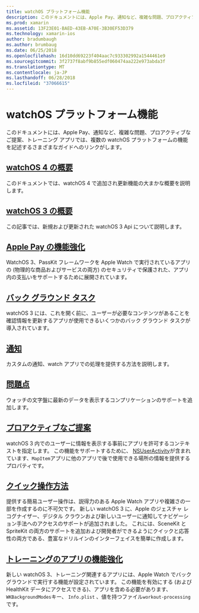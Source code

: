 ```yaml
---
title: watchOS プラットフォーム機能
description: このドキュメントには、Apple Pay、通知など、複雑な問題、プロアクティブなご提案、トレーニング アプリでは、複数の watchOS プラットフォームの機能を記述するさまざまなガイドへのリンクがします。
ms.prod: xamarin
ms.assetid: 13F23E01-BAED-43EB-A70E-3B30EF53D379
ms.technology: xamarin-ios
author: bradumbaugh
ms.author: brumbaug
ms.date: 06/25/2018
ms.openlocfilehash: 16d10dd69223f404aac7c933302992a1544461e9
ms.sourcegitcommit: 3f2737f8abf9b855edf060474aa222e973abda3f
ms.translationtype: MT
ms.contentlocale: ja-JP
ms.lasthandoff: 06/28/2018
ms.locfileid: "37066615"
---
```

# <a name="watchos-platform-features"></a>watchOS プラットフォーム機能

このドキュメントには、Apple Pay、通知など、複雑な問題、プロアクティブなご提案、トレーニング アプリでは、複数の watchOS プラットフォームの機能を記述するさまざまなガイドへのリンクがします。

## <a name="introduction-to-watchos-4introduction-to-watchos4md"></a>[watchOS 4 の概要](introduction-to-watchos4.md)

このドキュメントでは、watchOS 4 で追加され更新機能の大まかな概要を説明します。

## <a name="introduction-to-watchos-3introduction-to-watchos3indexmd"></a>[watchOS 3 の概要](introduction-to-watchos3/index.md)

この記事では、新規および更新された watchOS 3 Api について説明します。

## <a name="apple-pay-enhancementsioswatchosplatformapple-paymd"></a>[Apple Pay の機能強化](~/ios/watchos/platform/apple-pay.md)

WatchOS 3、PassKit フレームワークを Apple Watch で実行されているアプリの (物理的な商品およびサービスの両方) のセキュリティで保護された、アプリ内の支払いをサポートするために展開されています。

## <a name="background-tasksioswatchosplatformbackground-tasksmd"></a>[バック グラウンド タスク](~/ios/watchos/platform/background-tasks.md)

watchOS 3 には、これを開く前に、ユーザーが必要なコンテンツがあることを確認情報を更新するアプリが使用できるいくつかのバック グラウンド タスクが導入されています。

## <a name="notificationsnotificationsmd"></a>[通知](notifications.md)

カスタムの通知、watch アプリでの処理を提供する方法を説明します。

## <a name="complicationscomplicationsmd"></a>[問題点](complications.md)

ウォッチの文字盤に最新のデータを表示するコンプリケーションのサポートを追加します。

## <a name="proactive-suggestionsioswatchosplatformproactive-suggestionsmd"></a>[プロアクティブなご提案](~/ios/watchos/platform/proactive-suggestions.md)

watchOS 3 内でのユーザーに情報を表示する事前にアプリを許可するコンテキストを指定します。 この機能をサポートするために、 [NSUserActivity](https://developer.apple.com/reference/foundation/nsuseractivity)が含まれています、`MapItem`アプリに他のアプリで後で使用できる場所の情報を提供するプロパティです。

## <a name="quick-interaction-techniquesioswatchosplatformquick-interaction-techniquesmd"></a>[クイック操作方法](~/ios/watchos/platform/quick-interaction-techniques.md)

提供する簡易ユーザー操作は、説得力のある Apple Watch アプリや複雑さの一部を作成するのに不可欠です。 新しい watchOS 3 に、Apple のジェスチャ レコグナイザー、デジタル クラウンおよび新しいユーザーに通知してナビゲーション手法へのアクセスのサポートが追加されました。 これには、SceneKit と SpriteKit の両方のサポートを追加および開発者ができるようにクイックと応答性の両方である、豊富なドリルインのインターフェイスを簡単に作成します。

## <a name="workout-app-enhancementsioswatchosplatformworkout-appsmd"></a>[トレーニングのアプリの機能強化](~/ios/watchos/platform/workout-apps.md)

新しい watchOS 3、トレーニング関連するアプリには、Apple Watch でバック グラウンドで実行する機能が設定されています。 この機能を有効にする (および HealthKit データにアクセスできる)、アプリを含める必要があります、`WKBackgroundModes`キー、 `Info.plist` 、値を持つファイル`workout-processing`です。
